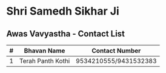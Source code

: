 # Shri Samedh Sikhar Ji
## Awas Vavyastha - Contact List
|#|Bhavan Name|Contact Number|
|-|-|-|
|1|Terah Panth Kothi|9534210555/9431532383|
